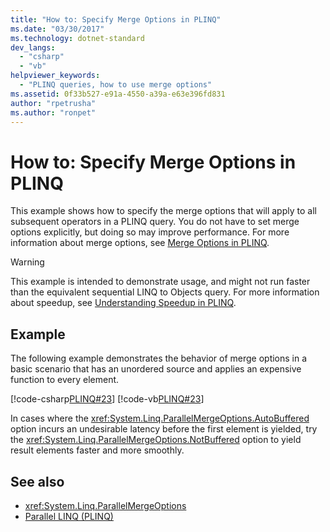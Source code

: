 ```yaml
---
title: "How to: Specify Merge Options in PLINQ"
ms.date: "03/30/2017"
ms.technology: dotnet-standard
dev_langs: 
  - "csharp"
  - "vb"
helpviewer_keywords: 
  - "PLINQ queries, how to use merge options"
ms.assetid: 0f33b527-e91a-4550-a39a-e63e396fd831
author: "rpetrusha"
ms.author: "ronpet"
---
```

# How to: Specify Merge Options in PLINQ
This example shows how to specify the merge options that will apply to all subsequent operators in a PLINQ query. You do not have to set merge options explicitly, but doing so may improve performance. For more information about merge options, see [Merge Options in PLINQ](../../../docs/standard/parallel-programming/merge-options-in-plinq.md).  
  
> [!WARNING]
> This example is intended to demonstrate usage, and might not run faster than the equivalent sequential LINQ to Objects query. For more information about speedup, see [Understanding Speedup in PLINQ](../../../docs/standard/parallel-programming/understanding-speedup-in-plinq.md).  
  
## Example  
 The following example demonstrates the behavior of merge options in a basic scenario that has an unordered source and applies an expensive function to every element.  
  
 [!code-csharp[PLINQ#23](../../../samples/snippets/csharp/VS_Snippets_Misc/plinq/cs/plinqsamples.cs#23)]
 [!code-vb[PLINQ#23](../../../samples/snippets/visualbasic/VS_Snippets_Misc/plinq/vb/plinq2_vb.vb#23)]  
  
 In cases where the <xref:System.Linq.ParallelMergeOptions.AutoBuffered> option incurs an undesirable latency before the first element is yielded, try the <xref:System.Linq.ParallelMergeOptions.NotBuffered> option to yield result elements faster and more smoothly.  
  
## See also

- <xref:System.Linq.ParallelMergeOptions>
- [Parallel LINQ (PLINQ)](../../../docs/standard/parallel-programming/parallel-linq-plinq.md)
